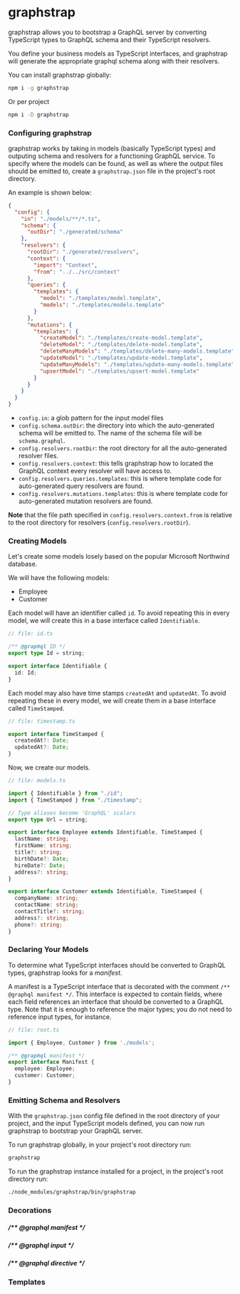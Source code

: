 # graphstrap

graphstrap allows you to bootstrap a GraphQL server by converting TypeScript types to GraphQL schema and their TypeScript resolvers.

You define your business models as TypeScript interfaces, and graphstrap will generate
the appropriate graphql schema along with their resolvers.

You can install graphstrap globally:
```bash
npm i -g graphstrap
```

Or per project
```bash
npm i -D graphstrap
```

### Configuring graphstrap

graphstrap works by taking in models (basically TypeScript types) and outputing schema and resolvers for a functioning GraphQL service.
To specify where the models can be found, as well as where the output files should be emitted to, create a `graphstrap.json` file in the
project's root directory.

An example is shown below:

```json
{
  "config": {
    "in": "./models/**/*.ts",
    "schema": {
      "outDir": "./generated/schema"
    },
    "resolvers": {
      "rootDir": "./generated/resolvers",
      "context": {
        "import": "Context",
        "from": "../../src/context"
      },
      "queries": {
        "templates": {
          "model": "./templates/model.template",
          "models": "./templates/models.template"
        }
      },
      "mutations": {
        "templates": {
          "createModel": "./templates/create-model.template",
          "deleteModel": "./templates/delete-model.template",
          "deleteManyModels": "./templates/delete-many-models.template",
          "updateModel": "./templates/update-model.template",
          "updateManyModels": "./templates/update-many-models.template",
          "upsertModel": "./templates/upsert-model.template"
        }
      }
    }
  }
}
```

- `config.in`: a glob pattern for the input model files
- `config.schema.outDir`: the directory into which the auto-generated schema will be emitted to. The name of the schema file will be `schema.graphql`.
- `config.resolvers.rootDir`: the root directory for all the auto-generated resolver files.
- `config.resolvers.context`: this tells graphstrap how to located the GraphQL context every resolver will have access to.
- `config.resolvers.queries.templates`: this is where template code for auto-generated query resolvers are found.
- `config.resolvers.mutations.templates`: this is where template code for auto-generated mutation resolvers are found.

**Note** that the file path specified in `config.resolvers.context.from` is relative to the root directory for resolvers (`config.resolvers.rootDir`).

### Creating Models

Let's create some models losely based on the popular Microsoft Northwind database.

We will have the following models:

- Employee
- Customer

Each model will have an identifier called `id`. To avoid repeating this in every model, we will create
this in a base interface called `Identifiable`.

```ts
// file: id.ts

/** @graphql ID */
export type Id = string;

export interface Identifiable {
  id: Id;
}
```

Each model may also have time stamps `createdAt` and `updatedAt`. To avoid repeating these in every model, we will create
them in a base interface called `TimeStamped`.

```ts
// file: timestamp.ts

export interface TimeStamped {
  createdAt?: Date;
  updatedAt?: Date;
}
```

Now, we create our models.

```ts
// file: models.ts

import { Identifiable } from "./id";
import { TimeStamped } from "./timestamp";

// Type aliases become 'GraphQL' scalars
export type Url = string;

export interface Employee extends Identifiable, TimeStamped {
  lastName: string;
  firstName: string;
  title?: string;
  birthDate?: Date;
  hireDate?: Date;
  address?: string;
}

export interface Customer extends Identifiable, TimeStamped {
  companyName: string;
  contactName: string;
  contactTitle?: string;
  address?: string;
  phone?: string;
}
```

### Declaring Your Models

To determine what TypeScript interfaces should be converted to GraphQL types, graphstrap looks for a *manifest*.

A manifest is a TypeScript interface that is decorated with the comment `/** @graphql manifest */`.
This interface is expected to contain fields, where each field references an interface that should be converted to a GraphQL type.
Note that it is enough to reference the major types; you do not need to reference input types, for instance.

```ts
// file: root.ts

import { Employee, Customer } from './models';

/** @graphql manifest */
export interface Manifest {
  employee: Employee;
  customer: Customer;
}
```

### Emitting Schema and Resolvers

With the `graphstrap.json` config file defined in the root directory of your project, and the input TypeScript models defined,
you can now run graphstrap to bootstrap your GraphQL server.

To run graphstrap globally, in your project's root directory run:
```bash
graphstrap
```

To run the graphstrap instance installed for a project, in the project's root directory run:
```bash
./node_modules/graphstrap/bin/graphstrap
```

### Decorations

##### /** @graphql manifest */

##### /** @graphql input */

##### /** @graphql directive */

### Templates
